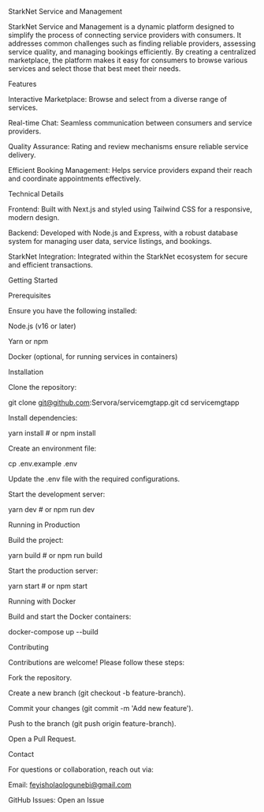 StarkNet Service and Management

StarkNet Service and Management is a dynamic platform designed to simplify the process of connecting service providers with consumers. It addresses common challenges such as finding reliable providers, assessing service quality, and managing bookings efficiently. By creating a centralized marketplace, the platform makes it easy for consumers to browse various services and select those that best meet their needs.

Features

Interactive Marketplace: Browse and select from a diverse range of services.

Real-time Chat: Seamless communication between consumers and service providers.

Quality Assurance: Rating and review mechanisms ensure reliable service delivery.

Efficient Booking Management: Helps service providers expand their reach and coordinate appointments effectively.

Technical Details

Frontend: Built with Next.js and styled using Tailwind CSS for a responsive, modern design.

Backend: Developed with Node.js and Express, with a robust database system for managing user data, service listings, and bookings.

StarkNet Integration: Integrated within the StarkNet ecosystem for secure and efficient transactions.

Getting Started

Prerequisites

Ensure you have the following installed:

Node.js (v16 or later)

Yarn or npm

Docker (optional, for running services in containers)

Installation

Clone the repository:

git clone git@github.com:Servora/servicemgtapp.git
cd servicemgtapp

Install dependencies:

yarn install  # or npm install

Create an environment file:

cp .env.example .env

Update the .env file with the required configurations.

Start the development server:

yarn dev  # or npm run dev

Running in Production

Build the project:

yarn build  # or npm run build

Start the production server:

yarn start  # or npm start

Running with Docker

Build and start the Docker containers:

docker-compose up --build

Contributing

Contributions are welcome! Please follow these steps:

Fork the repository.

Create a new branch (git checkout -b feature-branch).

Commit your changes (git commit -m 'Add new feature').

Push to the branch (git push origin feature-branch).

Open a Pull Request.

Contact

For questions or collaboration, reach out via:

Email: feyisholaologunebi@gmail.com

GitHub Issues: Open an Issue
